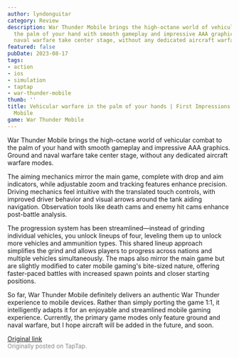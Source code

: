 ```yaml
---
author: lyndonguitar
category: Review
description: War Thunder Mobile brings the high-octane world of vehicular combat to
  the palm of your hand with smooth gameplay and impressive AAA graphics. Ground and
  naval warfare take center stage, without any dedicated aircraft warfare modes.
featured: false
pubDate: 2023-08-17
tags:
- action
- ios
- simulation
- taptap
- war-thunder-mobile
thumb: ''
title: Vehicular warfare in the palm of your hands | First Impressions - War Thunder
  Mobile
game: War Thunder Mobile
---
```

War Thunder Mobile brings the high-octane world of vehicular combat to the palm of your hand with smooth gameplay and impressive AAA graphics. Ground and naval warfare take center stage, without any dedicated aircraft warfare modes.

The aiming mechanics mirror the main game, complete with drop and aim indicators, while adjustable zoom and tracking features enhance precision. Driving mechanics feel intuitive with the translated touch controls, with improved driver behavior and visual arrows around the tank aiding navigation. Observation tools like death cams and enemy hit cams enhance post-battle analysis.

The progression system has been streamlined—instead of grinding individual vehicles, you unlock lineups of four, leveling them up to unlock more vehicles and ammunition types. This shared lineup approach simplifies the grind and allows players to progress across nations and multiple vehicles simultaneously. The maps also mirror the main game but are slightly modified to cater mobile gaming's bite-sized nature, offering faster-paced battles with increased spawn points and closer starting positions.

So far, War Thunder Mobile definitely delivers an authentic War Thunder experience to mobile devices. Rather than simply porting the game 1:1, it intelligently adapts it for an enjoyable and streamlined mobile gaming experience. Currently, the primary game modes only feature ground and naval warfare, but I hope aircraft will be added in the future, and soon.

[Original link](https://www.taptap.io/post/6153082)<br><span style="font-size: 0.95em; color: #888;">Originally posted on TapTap.</span>